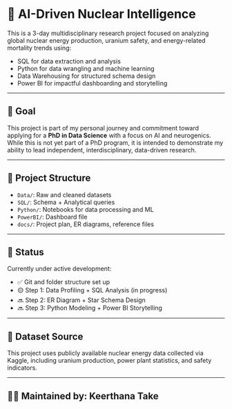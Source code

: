 # 🧠 AI-Driven Nuclear Intelligence

This is a 3-day multidisciplinary research project focused on analyzing global nuclear energy production, uranium safety, and energy-related mortality trends using:

- SQL for data extraction and analysis
- Python for data wrangling and machine learning
- Data Warehousing for structured schema design
- Power BI for impactful dashboarding and storytelling

---

## 🎯 Goal

This project is part of my personal journey and commitment toward applying for a **PhD in Data Science** with a focus on AI and neurogenics. While this is not yet part of a PhD program, it is intended to demonstrate my ability to lead independent, interdisciplinary, data-driven research.

---

## 📁 Project Structure

- `Data/`: Raw and cleaned datasets
- `SQL/`: Schema + Analytical queries
- `Python/`: Notebooks for data processing and ML
- `PowerBI/`: Dashboard file
- `docs/`: Project plan, ER diagrams, reference files

---

## 🚧 Status

Currently under active development:

- ✅ Git and folder structure set up
- 🟡 Step 1: Data Profiling + SQL Analysis (in progress)
- 🔜 Step 2: ER Diagram + Star Schema Design
- 🔜 Step 3: Python Modeling + Power BI Storytelling

---

## 🧪 Dataset Source

This project uses publicly available nuclear energy data collected via Kaggle, including uranium production, power plant statistics, and safety indicators.

---

## 👩‍🔬 Maintained by: Keerthana Take
